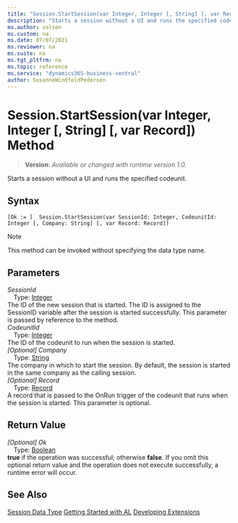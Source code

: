 ```yaml
---
title: "Session.StartSession(var Integer, Integer [, String] [, var Record]) Method"
description: "Starts a session without a UI and runs the specified codeunit."
ms.author: solsen
ms.custom: na
ms.date: 07/07/2021
ms.reviewer: na
ms.suite: na
ms.tgt_pltfrm: na
ms.topic: reference
ms.service: "dynamics365-business-central"
author: SusanneWindfeldPedersen
---
```

[//]: # (START>DO_NOT_EDIT)
[//]: # (IMPORTANT:Do not edit any of the content between here and the END>DO_NOT_EDIT.)
[//]: # (Any modifications should be made in the .xml files in the ModernDev repo.)
# Session.StartSession(var Integer, Integer [, String] [, var Record]) Method
> **Version**: _Available or changed with runtime version 1.0._

Starts a session without a UI and runs the specified codeunit.


## Syntax
```AL
[Ok := ]  Session.StartSession(var SessionId: Integer, CodeunitId: Integer [, Company: String] [, var Record: Record])
```
> [!NOTE]
> This method can be invoked without specifying the data type name.
## Parameters
*SessionId*  
&emsp;Type: [Integer](../integer/integer-data-type.md)  
The ID of the new session that is started. The ID is assigned to the SessionID variable after the session is started successfully. This parameter is passed by reference to the method.  
*CodeunitId*  
&emsp;Type: [Integer](../integer/integer-data-type.md)  
The ID of the codeunit to run when the session is started.  
*[Optional] Company*  
&emsp;Type: [String](../string/string-data-type.md)  
The company in which to start the session. By default, the session is started in the same company as the calling session.  
*[Optional] Record*  
&emsp;Type: [Record](../record/record-data-type.md)  
A record that is passed to the OnRun trigger of the codeunit that runs when the session is started. This parameter is optional.  


## Return Value
*[Optional] Ok*  
&emsp;Type: [Boolean](../boolean/boolean-data-type.md)  
**true** if the operation was successful; otherwise **false**.   If you omit this optional return value and the operation does not execute successfully, a runtime error will occur.  


[//]: # (IMPORTANT: END>DO_NOT_EDIT)
## See Also
[Session Data Type](session-data-type.md)
[Getting Started with AL](../../devenv-get-started.md)
[Developing Extensions](../../devenv-dev-overview.md)  